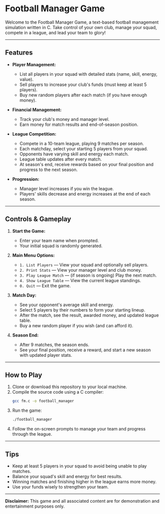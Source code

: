 
# Football Manager Game

Welcome to the Football Manager Game, a text-based football management simulation written in C. Take control of your own club, manage your squad, compete in a league, and lead your team to glory!

---

## Features

- **Player Management:**
  - List all players in your squad with detailed stats (name, skill, energy, value).
  - Sell players to increase your club's funds (must keep at least 5 players).
  - Buy new random players after each match (if you have enough money).

- **Financial Management:**
  - Track your club's money and manager level.
  - Earn money for match results and end-of-season position.

- **League Competition:**
  - Compete in a 10-team league, playing 9 matches per season.
  - Each matchday, select your starting 5 players from your squad.
  - Opponents have varying skill and energy each match.
  - League table updates after every match.
  - At season's end, receive rewards based on your final position and progress to the next season.

- **Progression:**
  - Manager level increases if you win the league.
  - Players' skills decrease and energy increases at the end of each season.

---

## Controls & Gameplay

1. **Start the Game:**
   - Enter your team name when prompted.
   - Your initial squad is randomly generated.

2. **Main Menu Options:**
   - `1. List Players` — View your squad and optionally sell players.
   - `2. Print Stats` — View your manager level and club money.
   - `3. Play League Match` — (if season is ongoing) Play the next match.
   - `4. Show League Table` — View the current league standings.
   - `0. Quit` — Exit the game.

3. **Match Day:**
   - See your opponent's average skill and energy.
   - Select 5 players by their numbers to form your starting lineup.
   - After the match, see the result, awarded money, and updated league table.
   - Buy a new random player if you wish (and can afford it).

4. **Season End:**
   - After 9 matches, the season ends.
   - See your final position, receive a reward, and start a new season with updated player stats.

---

## How to Play

1. Clone or download this repository to your local machine.
2. Compile the source code using a C compiler:
   ```sh
   gcc fm.c -o football_manager
   ```
3. Run the game:
   ```sh
   ./football_manager
   ```
4. Follow the on-screen prompts to manage your team and progress through the league.

---

## Tips

- Keep at least 5 players in your squad to avoid being unable to play matches.
- Balance your squad's skill and energy for best results.
- Winning matches and finishing higher in the league earns more money.
- Use your funds wisely to strengthen your team.

---

**Disclaimer:** This game and all associated content are for demonstration and entertainment purposes only.
